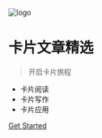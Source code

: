 ![logo](https://pixabay.com/zh/%E4%B8%9A%E5%8A%A1-%E5%93%81%E7%89%8C%E6%8E%A8%E5%B9%BF-%E7%A9%BA%E7%99%BD-%E7%BA%B8-%E5%88%B6%E5%8D%A1-%E6%A8%A1%E6%9D%BF-%E6%99%BA%E8%83%BD%E6%89%8B%E6%9C%BA-%E7%A7%BB%E5%8A%A8-%E7%BB%86%E8%83%9E-792113/)

# 卡片文章精选

> 开启卡片旅程

* 卡片阅读
* 卡片写作
* 卡片应用

[Get Started](#quick-start)
